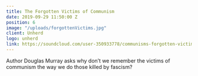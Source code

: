 ```yaml
---
title: The Forgotten Victims of Communism
date: 2019-09-29 11:50:00 Z
position: 6
image: "/uploads/forgottenVictims.jpg"
client: Unherd
logo: unherd
link: https://soundcloud.com/user-350933778/communisms-forgotten-victims
---
```


Author Douglas Murray asks why don’t we remember the victims of communism the way we do those killed by fascism?